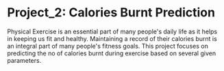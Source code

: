 # Project_2: Calories Burnt Prediction
Physical Exercise is an essential part of many people's daily life as it helps in keeping us fit and healthy. Maintaining  a record of their calories burnt is an integral part of many people's fitness goals. This project focuses on predicting the no of calories burnt during exercise based on several given parameters.
